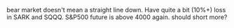 bear market doesn't mean a straight line down. Have quite a bit (10%+) loss in SARK and SQQQ.
S&P500 future is above 4000 again. should short more?


